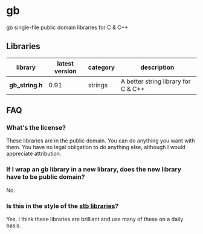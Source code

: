 # gb
gb single-file public domain libraries for C &amp; C++

## Libraries

library         | latest version | category | description
----------------|----------------|----------|-------------
**gb_string.h** |           0.91 | strings  | A better string library for C & C++

## FAQ

### What's the license?

These libraries are in the public domain. You can do anything you want with them. You have no legal obligation to do anything else, although I would appreciate attribution.

### If I wrap an gb library in a new library, does the new library have to be public domain?

No.

### Is this in the style of the [stb libraries](https://github.com/nothings/stb)?

Yes. I think these libraries are brilliant and use many of these on a daily basis.
